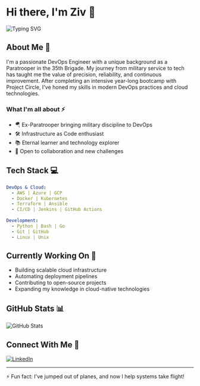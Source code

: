 # Hi there, I'm Ziv 👋

![Typing SVG](https://readme-typing-svg.herokuapp.com?font=Fira+Code&pause=1000&width=435&lines=DevOps+Engineer;Former+Paratrooper;Eternal+Learner)

## About Me 🚀
I'm a passionate DevOps Engineer with a unique background as a Paratrooper in the 35th Brigade. My journey from military service to tech has taught me the value of precision, reliability, and continuous improvement. After completing an intensive year-long bootcamp with Project Circle, I've honed my skills in modern DevOps practices and cloud technologies.

### What I'm all about ⚡
- 🪂 Ex-Paratrooper bringing military discipline to DevOps
- 🛠️ Infrastructure as Code enthusiast
- 📚 Eternal learner and technology explorer
- 🤝 Open to collaboration and new challenges

## Tech Stack 💻
```yaml
DevOps & Cloud:
  - AWS | Azure | GCP
  - Docker | Kubernetes
  - Terraform | Ansible
  - CI/CD | Jenkins | GitHub Actions
  
Development:
  - Python | Bash | Go
  - Git | GitHub
  - Linux | Unix
```

## Currently Working On 🔭
- Building scalable cloud infrastructure
- Automating deployment pipelines
- Contributing to open-source projects
- Expanding my knowledge in cloud-native technologies

## GitHub Stats 📊
![GitHub Stats](https://github-readme-stats.vercel.app/api?username=YOUR_USERNAME&show_icons=true&theme=dark)

## Connect With Me 🤝
[![LinkedIn](https://img.shields.io/badge/LinkedIn-0077B5?style=for-the-badge&logo=linkedin&logoColor=white)](YOUR_LINKEDIN_URL)

---
⚡ Fun fact: I've jumped out of planes, and now I help systems take flight!
